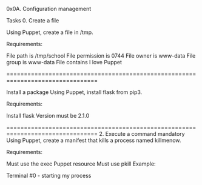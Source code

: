0x0A. Configuration management

Tasks 0. Create a file

Using Puppet, create a file in /tmp.

Requirements:

File path is /tmp/school File permission is 0744 File owner is www-data File group is www-data File contains I love Puppet

================================================================================

Install a package
Using Puppet, install flask from pip3.

Requirements:

Install flask Version must be 2.1.0

================================================================================ 2. Execute a command mandatory Using Puppet, create a manifest that kills a process named killmenow.

Requirements:

Must use the exec Puppet resource Must use pkill Example:

Terminal #0 - starting my process
